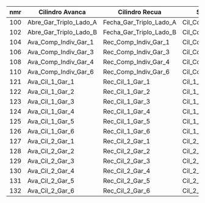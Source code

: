 | nmr  | Cilindro Avanca        | Cilindro Recua          | Sensor Avanca           | Sensor Recua            |
| ---- | ---------------------- | ----------------------- | ----------------------- | ----------------------- |
| 100  | Abre_Gar_Triplo_Lado_A | Fecha_Gar_Triplo_Lado_A | Cil_Comp_Triplo_A_Ava   | Cil_Comp_Triplo_A_Rec   |
| 102  | Abre_Gar_Triplo_Lado_B | Fecha_Gar_Triplo_Lado_B | Cil_Comp_Triplo_B_Ava   | Cil_Comp_Triplo_B_Rec   |
| 104  | Ava_Comp_Indiv_Gar_1   | Rec_Comp_Indiv_Gar_1    | Cil_Comp_Indiv_Gr_1_Ava | Cil_Comp_Indiv_Gr_1_Rec |
| 106  | Ava_Comp_Indiv_Gar_3   | Rec_Comp_Indiv_Gar_3    | Cil_Comp_Indiv_Gr_3_Ava | Cil_Comp_Indiv_Gr_3_Rec |
| 108  | Ava_Comp_Indiv_Gar_4   | Rec_Comp_Indiv_Gar_4    | Cil_Comp_Indiv_Gr_4_Ava | Cil_Comp_Indiv_Gr_4_Rec |
| 110  | Ava_Comp_Indiv_Gar_6   | Rec_Comp_Indiv_Gar_6    | Cil_Comp_Indiv_Gr_6_Ava | Cil_Comp_Indiv_Gr_6_Rec |
| 121  | Ava_Cil_1_Gar_1        | Rec_Cil_1_Gar_1         | Cil_1_Gar_1_Ava         | Cil_1_Gar_1_Rec         |
| 122  | Ava_Cil_1_Gar_2        | Rec_Cil_1_Gar_2         | Cil_1_Gar_2_Ava         | Cil_1_Gar_2_Rec         |
| 123  | Ava_Cil_1_Gar_3        | Rec_Cil_1_Gar_3         | Cil_1_Gar_3_Ava         | Cil_1_Gar_3_Rec         |
| 124  | Ava_Cil_1_Gar_4        | Rec_Cil_1_Gar_4         | Cil_1_Gar_4_Ava         | Cil_1_Gar_4_Rec         |
| 125  | Ava_Cil_1_Gar_5        | Rec_Cil_1_Gar_5         | Cil_1_Gar_5_Ava         | Cil_1_Gar_5_Rec         |
| 126  | Ava_Cil_1_Gar_6        | Rec_Cil_1_Gar_6         | Cil_1_Gar_6_Ava         | Cil_1_Gar_6_Rec         |
| 127  | Ava_Cil_2_Gar_1        | Rec_Cil_2_Gar_1         | Cil_2_Gar_1_Ava         | Cil_2_Gar_1_Rec         |
| 128  | Ava_Cil_2_Gar_2        | Rec_Cil_2_Gar_2         | Cil_2_Gar_2_Ava         | Cil_2_Gar_2_Rec         |
| 129  | Ava_Cil_2_Gar_3        | Rec_Cil_2_Gar_3         | Cil_2_Gar_3_Ava         | Cil_2_Gar_3_Rec         |
| 130  | Ava_Cil_2_Gar_4        | Rec_Cil_2_Gar_4         | Cil_2_Gar_4_Ava         | Cil_2_Gar_4_Rec         |
| 131  | Ava_Cil_2_Gar_5        | Rec_Cil_2_Gar_5         | Cil_2_Gar_5_Ava         | Cil_2_Gar_5_Rec         |
| 132  | Ava_Cil_2_Gar_6        | Rec_Cil_2_Gar_6         | Cil_2_Gar_6_Ava         | Cil_2_Gar_6_Rec         |